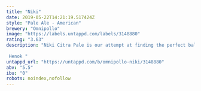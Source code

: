 ```yaml
---
title: "Niki"
date: 2019-05-22T14:21:19.517424Z
style: "Pale Ale - American"
brewery: "Omnipollo"
image: "https://labels.untappd.com/labels/3148880"
rating: "3.63"
description: "Niki Citra Pale is our attempt at finding the perfect balance between the hoppiness of an IPA and the drinkability of a pale ale. Resting at 5.5 % abv and meditatively hopped with our single most favorite hop - Citra - it drinks as beautifully on its own as it does paired with fatty foods such as a pizza or a burger. Sit back, sip back and relax. Cheers.  Henok "
untappd_url: "https://untappd.com/b/omnipollo-niki/3148880"
abv: "5.5"
ibu: "0"
robots: noindex,nofollow
---
```

